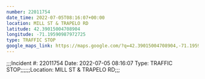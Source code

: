 ```yaml
---
number: 22011754
date_time: 2022-07-05T08:16:07+00:00
location: MILL ST & TRAPELO RD
latitude: 42.39015004708904
longitude: -71.19590987972725
type: TRAFFIC STOP
google_maps_link: https://maps.google.com/?q=42.39015004708904,-71.19590987972725
---
```


;;;Incident #: 22011754  Date: 2022-07-05 08:16:07   Type: TRAFFIC STOP;;;;;;Location: MILL ST & TRAPELO RD;;;
